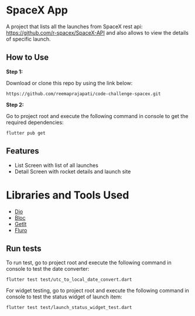 # SpaceX App

A project that lists all the launches from SpaceX rest api: https://github.com/r-spacex/SpaceX-API and also allows to view the details of specific launch.

## How to Use

**Step 1:**

Download or clone this repo by using the link below:

```
https://github.com/reemaprajapati/code-challenge-spacex.git
```

**Step 2:**

Go to project root and execute the following command in console to get the required dependencies:

```
flutter pub get
```

## Features

* List Screen with list of all launches
* Detail Screen with rocket details and launch site


# Libraries and Tools Used

* [Dio](https://github.com/flutterchina/dio)
* [Bloc](https://github.com/felangel/bloc/tree/master/packages/flutter_bloc)
* [GetIt](https://github.com/fluttercommunity/get_it)
* [Fluro](https://github.com/lukepighetti/fluro)


## Run tests

To run test, go to project root and execute the following command in console to test the date converter:

```
flutter test test/utc_to_local_date_convert.dart
```

For widget testing, go to project root and execute the following command in console to test the status widget of launch item:

```
flutter test test/launch_status_widget_test.dart
```
